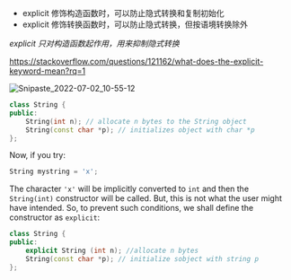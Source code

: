 - explicit 修饰构造函数时，可以防止隐式转换和复制初始化
- explicit 修饰转换函数时，可以防止隐式转换，但按语境转换除外

*explicit 只对构造函数起作用，用来抑制隐式转换*

https://stackoverflow.com/questions/121162/what-does-the-explicit-keyword-mean?rq=1

![Snipaste_2022-07-02_10-55-12](D:\路径不动的文件\图片\侯捷\Snipaste_2022-07-02_10-55-12.png)

```cpp
class String {
public:
    String(int n); // allocate n bytes to the String object
    String(const char *p); // initializes object with char *p
};
```

Now, if you try:

```cpp
String mystring = 'x';
```

The character `'x'` will be implicitly converted to `int` and then the `String(int)` constructor will be called. But, this is not what the user might have intended. So, to prevent such conditions, we shall define the constructor as `explicit`:

```cpp
class String {
public:
    explicit String (int n); //allocate n bytes
    String(const char *p); // initialize sobject with string p
};
```